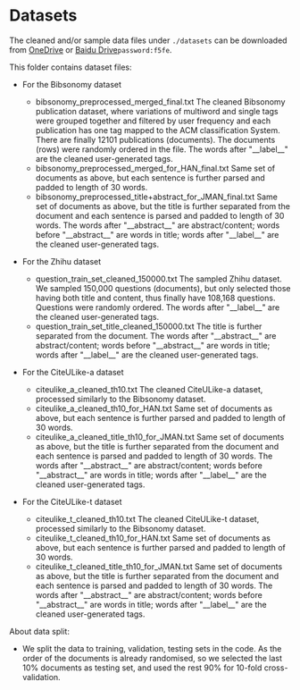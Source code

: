 # Datasets

The cleaned and/or sample data files under ```./datasets``` can be downloaded from [OneDrive](https://1drv.ms/u/s!AlvsB_ZEXPkijP1_mufUWbz8rCVoEA) or [Baidu Drive](https://pan.baidu.com/s/1bu7hD8-nvB_pOzrMfCebFw)```password:f5fe```.

This folder contains dataset files:
* For the Bibsonomy dataset
  * bibsonomy_preprocessed_merged_final.txt The cleaned Bibsonomy publication dataset, where variations of multiword  and single tags were grouped together and filtered by user frequency and each publication has one tag mapped to the ACM classification System. There are finally 12101 publications (documents). The documents (rows) were randomly ordered in the file. The words after "\_\_label\_\_" are the cleaned user-generated tags.
  * bibsonomy_preprocessed_merged_for_HAN_final.txt Same set of documents as above, but each sentence is further parsed and padded to length of 30 words.
  * bibsonomy_preprocessed_title+abstract_for_JMAN_final.txt Same set of documents as above, but the title is further separated from the document and each sentence is parsed and padded to length of 30 words. The words after "\_\_abstract\_\_" are abstract/content; words before "\_\_abstract\_\_" are words in title; words after "\_\_label\_\_" are the cleaned user-generated tags.

* For the Zhihu dataset
  * question_train_set_cleaned_150000.txt The sampled Zhihu dataset. We sampled 150,000 questions (documents), but only selected those having both title and content, thus finally have 108,168 questions. Questions were randomly ordered. The words after "\_\_label\_\_" are the cleaned user-generated tags.
  * question_train_set_title_cleaned_150000.txt The title is further separated from the document. The words after "\_\_abstract\_\_" are abstract/content; words before "\_\_abstract\_\_" are words in title; words after "\_\_label\_\_" are the cleaned user-generated tags.

* For the CiteULike-a dataset
  * citeulike_a_cleaned_th10.txt The cleaned CiteULike-a dataset, processed similarly to the Bibsonomy dataset.
  * citeulike_a_cleaned_th10_for_HAN.txt Same set of documents as above, but each sentence is further parsed and padded to length of 30 words.
  * citeulike_a_cleaned_title_th10_for_JMAN.txt Same set of documents as above, but the title is further separated from the document and each sentence is parsed and padded to length of 30 words. The words after "\_\_abstract\_\_" are abstract/content; words before "\_\_abstract\_\_" are words in title; words after "\_\_label\_\_" are the cleaned user-generated tags.
  
* For the CiteULike-t dataset
  * citeulike_t_cleaned_th10.txt The cleaned CiteULike-t dataset, processed similarly to the Bibsonomy dataset.
  * citeulike_t_cleaned_th10_for_HAN.txt Same set of documents as above, but each sentence is further parsed and padded to length of 30 words.
  * citeulike_t_cleaned_title_th10_for_JMAN.txt Same set of documents as above, but the title is further separated from the document and each sentence is parsed and padded to length of 30 words. The words after "\_\_abstract\_\_" are abstract/content; words before "\_\_abstract\_\_" are words in title; words after "\_\_label\_\_" are the cleaned user-generated tags.
  
About data split:

* We split the data to training, validation, testing sets in the code. As the order of the documents is already randomised, so we selected the last 10% documents as testing set, and used the rest 90% for 10-fold cross-validation.
